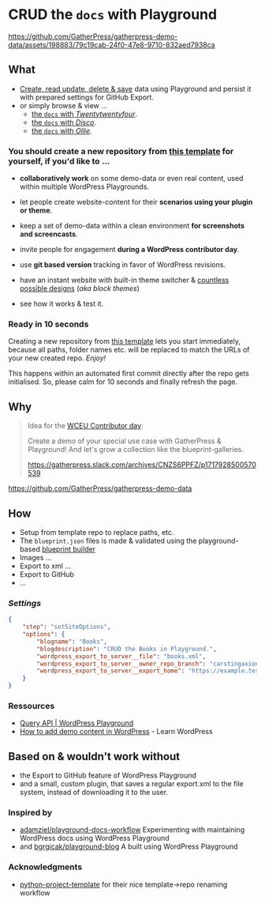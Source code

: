 # CRUD the `docs` with Playground

https://github.com/GatherPress/gatherpress-demo-data/assets/198883/79c19cab-24f0-47e8-9710-832aed7938ca


## What

- [Create, read update, delete & save][export-to-github] data using Playground and persist it with prepared settings for GitHub Export.
- or simply browse & view ...
   - [the `docs` with *Twentytwentyfour*](https://playground.wordpress.net/?url=/?p=173&login=yes&import-wxr=https://raw.githubusercontent.com/carstingaxion/crud-the-docs-playground/main/export.xml).
   - [the `docs` with *Disco*](https://playground.wordpress.net/?url=/?p=173&login=yes&import-wxr=https://raw.githubusercontent.com/carstingaxion/crud-the-docs-playground/main/export.xml&theme=disco).
   - [the `docs` with *Ollie*](https://playground.wordpress.net/?url=/?p=173&login=yes&import-wxr=https://raw.githubusercontent.com/carstingaxion/crud-the-docs-playground/main/export.xml&theme=ollie).

### You should create a new repository from [this template](https://github.com/new?template_name=crud-the-docs-playground&template_owner=carstingaxion) for yourself, if you'd like to ...

- **collaboratively work** on some demo-data or even real content, used within multiple WordPress Playgrounds.

- let people create website-content for their **scenarios using your plugin or theme**.

- keep a set of demo-data within a clean environment **for screenshots and screencasts**.

- invite people for engagement **during a WordPress contributor day**.

- use **git based version** tracking in favor of WordPress revisions.

- have an instant website with built-in theme switcher & [countless possible designs](https://wordpress.org/themes/tags/full-site-editing/) (*aka block themes*)

- see how it works & test it.

### Ready in 10 seconds

Creating a new repository from [this template](https://github.com/new?template_name=crud-the-docs-playground&template_owner=carstingaxion) lets you start immediately, because all paths, folder names etc. will be replaced to match the URLs of your new created repo. *Enjoy!*

This happens within an automated first commit directly after the repo gets initialised. So, please calm for 10 seconds and finally refresh the page.

## Why

> Idea for the [WCEU Contributor day](https://gatherpress.org/event/hybrid-event-wceu2024-contributor-day/): 
>
> Create a demo of your special use case with GatherPress & Playground!
> And let's grow a collection like the blueprint-galleries.
>
> https://gatherpress.slack.com/archives/CNZS6PPFZ/p1717928500570539

https://github.com/GatherPress/gatherpress-demo-data

## How

- Setup from template repo to replace paths, etc.
- The `blueprint.json` files is made & validated using the playground-based [blueprint builder][builder]
- Images ...
- Export to xml ...
- Export to GitHub
- ...

### *Settings*

```json
{
    "step": "setSiteOptions",
    "options": {
        "blogname": "Books",
        "blogdescription": "CRUD the Books in Playground.",
        "wordpress_export_to_server__file": "books.xml",
        "wordpress_export_to_server__owner_repo_branch": "carstingaxion/example-books/main",
        "wordpress_export_to_server__export_home": "https://example.test/books"
    }
}
```

### Ressources
- [Query API | WordPress Playground](https://wordpress.github.io/wordpress-playground/query-api/)
- [How to add demo content in WordPress](https://learn.wordpress.org/lesson-plan/how-to-add-demo-content-in-wordpress/) - Learn WordPress


## Based on & wouldn't work without

- the Export to GitHub feature of WordPress Playground
- and a small, custom plugin, that saves a regular export.xml to the file system, instead of downloading it to the user.

### Inspired by

- [adamziel/playground-docs-workflow](https://github.com/adamziel/playground-docs-workflow)
    Experimenting with maintaining WordPress docs using WordPress Playground
- and [bgrgicak/playground-blog](https://github.com/bgrgicak/playground-blog) 
    A built using WordPress Playground

### Acknowledgments

  - [python-project-template](https://github.com/rochacbruno/python-project-template) for their nice template->repo renaming workflow



[builder]: https://playground.wordpress.net/builder/builder.html?blueprint-url=https://raw.githubusercontent.com/carstingaxion/crud-the-docs-playground/main/blueprints/blueprint.json


[export-to-github]: https://playground.wordpress.net/?blueprint-url=https://raw.githubusercontent.com/carstingaxion/crud-the-docs-playground/main/blueprints/blueprint.json&gh-ensure-auth=yes&ghexport-repo-url=https://github.com/carstingaxion/crud-the-docs-playground&ghexport-pr-action=create&ghexport-playground-root=/wordpress/wp-content/crud-the-docs-playground-main&ghexport-repo-root=/&ghexport-path=.&ghexport-content-type=custom-paths&ghexport-commit-message=Changes%20from%20Playground&ghexport-allow-include-zip=no